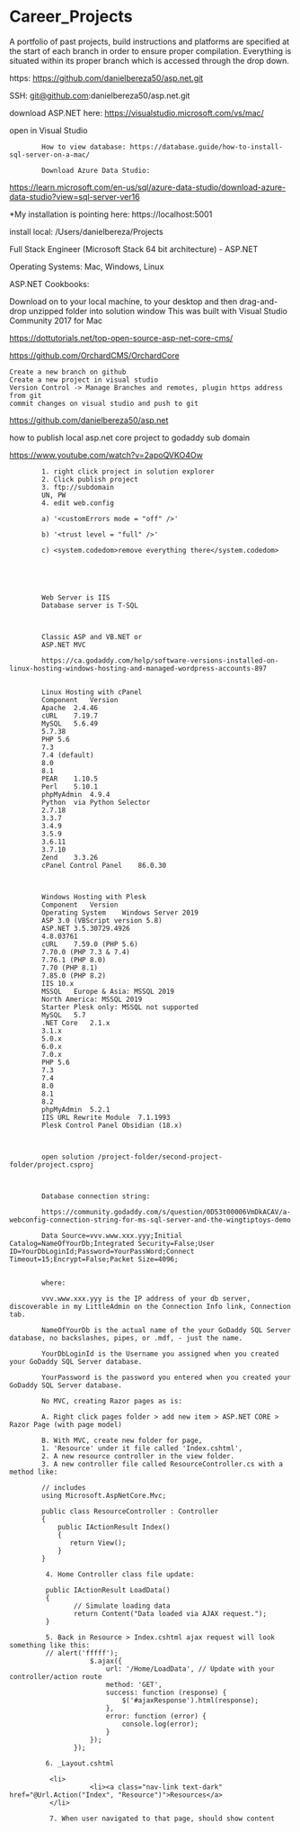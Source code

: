 # Career_Projects


A portfolio of past projects, build instructions and platforms are specified at the start of each branch in order to ensure proper compilation. Everything is situated within its proper branch which is accessed through the drop down.

https: https://github.com/danielbereza50/asp.net.git

SSH: git@github.com:danielbereza50/asp.net.git

download ASP.NET here: https://visualstudio.microsoft.com/vs/mac/

open in Visual Studio

            How to view database: https://database.guide/how-to-install-sql-server-on-a-mac/

            Download Azure Data Studio:

https://learn.microsoft.com/en-us/sql/azure-data-studio/download-azure-data-studio?view=sql-server-ver16

*My installation is pointing here: https://localhost:5001 

install local: /Users/danielbereza/Projects


Full Stack Engineer (Microsoft Stack 64 bit architecture) - ASP.NET

Operating Systems: Mac, Windows, Linux

ASP.NET Cookbooks:

Download on to your local machine, to your desktop and then drag-and-drop unzipped folder into solution window This was built with Visual Studio Community 2017 for Mac

https://dottutorials.net/top-open-source-asp-net-core-cms/

https://github.com/OrchardCMS/OrchardCore

    Create a new branch on github
    Create a new project in visual studio
    Version Control -> Manage Branches and remotes, plugin https address from git
    commit changes on visual studio and push to git


https://github.com/danielbereza50/asp.net



how to publish local asp.net core project to godaddy sub domain

https://www.youtube.com/watch?v=2apoQVKO4Ow

            
            1. right click project in solution explorer
            2. Click publish project
            3. ftp://subdomain
            UN, PW
            4. edit web.config

            a) '<customErrors mode = "off" />'
            
            b) '<trust level = "full" />'
            
            c) <system.codedom>remove everything there</system.codedom>





            Web Server is IIS
            Database server is T-SQL



            Classic ASP and VB.NET or
            ASP.NET MVC

            https://ca.godaddy.com/help/software-versions-installed-on-linux-hosting-windows-hosting-and-managed-wordpress-accounts-897


            Linux Hosting with cPanel
            Component	Version
            Apache	2.4.46
            cURL	7.19.7
            MySQL	5.6.49
            5.7.38
            PHP	5.6
            7.3
            7.4 (default)
            8.0
            8.1
            PEAR	1.10.5
            Perl	5.10.1
            phpMyAdmin	4.9.4
            Python	via Python Selector
            2.7.18
            3.3.7
            3.4.9
            3.5.9
            3.6.11
            3.7.10
            Zend	3.3.26
            cPanel Control Panel	86.0.30


            
            Windows Hosting with Plesk
            Component	Version
            Operating System	Windows Server 2019
            ASP	3.0 (VBScript version 5.8)
            ASP.NET	3.5.30729.4926
            4.8.03761
            cURL	7.59.0 (PHP 5.6)
            7.70.0 (PHP 7.3 & 7.4)
            7.76.1 (PHP 8.0)
            7.70 (PHP 8.1)
            7.85.0 (PHP 8.2)
            IIS	10.x
            MSSQL	Europe & Asia: MSSQL 2019
            North America: MSSQL 2019
            Starter Plesk only: MSSQL not supported
            MySQL	5.7
            .NET Core	2.1.x
            3.1.x
            5.0.x
            6.0.x
            7.0.x
            PHP	5.6
            7.3
            7.4
            8.0
            8.1
            8.2
            phpMyAdmin	5.2.1
            IIS URL Rewrite Module	7.1.1993
            Plesk Control Panel	Obsidian (18.x)
            
            

            open solution /project-folder/second-project-folder/project.csproj
            


            Database connection string: 

            https://community.godaddy.com/s/question/0D53t00006VmDkACAV/a-webconfig-connection-string-for-ms-sql-server-and-the-wingtiptoys-demo
            
            Data Source=vvv.www.xxx.yyy;Initial Catalog=NameOfYourDb;Integrated Security=False;User ID=YourDbLoginId;Password=YourPassWord;Connect Timeout=15;Encrypt=False;Packet Size=4096;


            where:
            
            vvv.www.xxx.yyy is the IP address of your db server, discoverable in my LittleAdmin on the Connection Info link, Connection tab.
            
            NameOfYourDb is the actual name of the your GoDaddy SQL Server database, no backslashes, pipes, or .mdf, - just the name.
            
            YourDbLoginId is the Username you assigned when you created your GoDaddy SQL Server database.
            
            YourPassword is the password you entered when you created your GoDaddy SQL Server database.
 
            No MVC, creating Razor pages as is: 

            A. Right click pages folder > add new item > ASP.NET CORE > Razor Page (with page model)

            B. With MVC, create new folder for page, 
            1. 'Resource' under it file called 'Index.cshtml', 
            2. A new resource controller in the view folder. 
            3. A new controller file called ResourceController.cs with a method like:

            // includes
            using Microsoft.AspNetCore.Mvc;
            
            public class ResourceController : Controller
            {
                public IActionResult Index()
                {
                   return View();
                }
            }

             4. Home Controller class file update:
             
             public IActionResult LoadData()
             {
                    // Simulate loading data
                    return Content("Data loaded via AJAX request.");
             }

             5. Back in Resource > Index.cshtml ajax request will look something like this:
             // alert('fffff');
                        $.ajax({
                            url: '/Home/LoadData', // Update with your controller/action route
                            method: 'GET',
                            success: function (response) {
                                $('#ajaxResponse').html(response);
                            },
                            error: function (error) {
                                console.log(error);
                            }
                        });
                    });
             
             6. _Layout.cshtml

              <li>
                        <li><a class="nav-link text-dark" href="@Url.Action("Index", "Resource")">Resources</a>
              </li>

              7. When user navigated to that page, should show content
            
            
